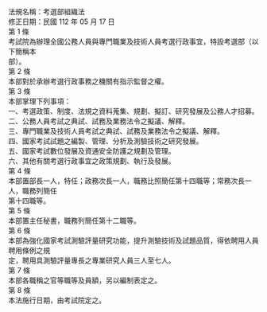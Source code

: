 法規名稱：考選部組織法  
修正日期：民國 112 年 05 月 17 日  
第 1 條  
考試院為辦理全國公務人員與專門職業及技術人員考選行政事宜，特設考選部（以下簡稱本  
部）。  
第 2 條  
本部對於承辦考選行政事務之機關有指示監督之權。  
第 3 條  
本部掌理下列事項：  
一、考選政策、制度、法規之資料蒐集、規劃、擬訂、研究發展及公務人才招募。  
二、公務人員考試之典試、試務及業務法令之擬議、解釋。  
三、專門職業及技術人員考試之典試、試務及業務法令之擬議、解釋。  
四、國家考試試題之編製、管理、分析及測驗技術之研究發展。  
五、國家考試數位發展及資通安全防護之規劃及管理。  
六、其他有關考選行政事宜之政策規劃、執行及發展。  
第 4 條  
本部置部長一人，特任；政務次長一人，職務比照簡任第十四職等；常務次長一人，職務列簡任  
第十四職等。  
第 5 條  
本部置主任秘書，職務列簡任第十二職等。  
第 6 條  
本部為強化國家考試測驗評量研究功能，提升測驗技術及試題品質，得依聘用人員聘用條例之規  
定，聘用具測驗評量專長之專業研究人員三人至七人。  
第 7 條  
本部各職稱之官等職等及員額，另以編制表定之。  
第 8 條  
本法施行日期，由考試院定之。  


